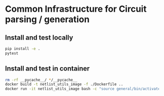 
# Common Infrastructure for Circuit parsing / generation

## Install and test locally

```bash
pip install -e .
pytest
```

## Install and test in container

```bash
rm -rf __pycache__/ */__pycache__
docker build -t netlist_utils_image -f ./Dockerfile ..
docker run -it netlist_utils_image bash -c "source general/bin/activate && cd /NetlistUtils/ && pytest"
```

